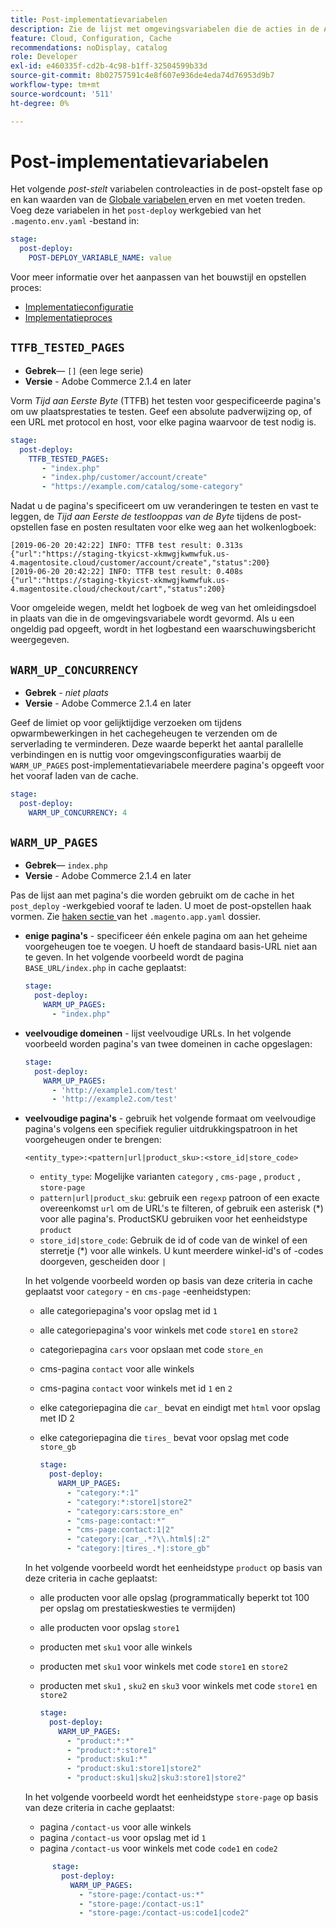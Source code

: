 ```yaml
---
title: Post-implementatievariabelen
description: Zie de lijst met omgevingsvariabelen die de acties in de Adobe Commerce na de implementatiefase van de cloudinfrastructuur besturen.
feature: Cloud, Configuration, Cache
recommendations: noDisplay, catalog
role: Developer
exl-id: e460335f-cd2b-4c98-b1ff-32504599b33d
source-git-commit: 8b02757591c4e8f607e936de4eda74d76953d9b7
workflow-type: tm+mt
source-wordcount: '511'
ht-degree: 0%

---
```


# Post-implementatievariabelen

Het volgende _post-stelt_ variabelen controleacties in de post-opstelt fase op en kan waarden van de [ Globale variabelen ](variables-global.md) erven en met voeten treden. Voeg deze variabelen in het `post-deploy` werkgebied van het `.magento.env.yaml` -bestand in:

```yaml
stage:
  post-deploy:
    POST-DEPLOY_VARIABLE_NAME: value
```

Voor meer informatie over het aanpassen van het bouwstijl en opstellen proces:

- [Implementatieconfiguratie](configure-env-yaml.md)
- [Implementatieproces](../deploy/process.md)

## `TTFB_TESTED_PAGES`

- **Gebrek**— `[]` (een lege serie)
- **Versie** - Adobe Commerce 2.1.4 en later

Vorm _Tijd aan Eerste Byte_ (TTFB) het testen voor gespecificeerde pagina&#39;s om uw plaatsprestaties te testen. Geef een absolute padverwijzing op, of een URL met protocol en host, voor elke pagina waarvoor de test nodig is.

```yaml
stage:
  post-deploy:
    TTFB_TESTED_PAGES:
       - "index.php"
       - "index.php/customer/account/create"
       - "https://example.com/catalog/some-category"
```

Nadat u de pagina&#39;s specificeert om uw veranderingen te testen en vast te leggen, de _Tijd aan Eerste de testlooppas van de Byte_ tijdens de post-opstellen fase en posten resultaten voor elke weg aan het wolkenlogboek:

```terminal
[2019-06-20 20:42:22] INFO: TTFB test result: 0.313s {"url":"https://staging-tkyicst-xkmwgjkwmwfuk.us-4.magentosite.cloud/customer/account/create","status":200}
[2019-06-20 20:42:22] INFO: TTFB test result: 0.408s {"url":"https://staging-tkyicst-xkmwgjkwmwfuk.us-4.magentosite.cloud/checkout/cart","status":200}
```

Voor omgeleide wegen, meldt het logboek de weg van het omleidingsdoel in plaats van die in de omgevingsvariabele wordt gevormd. Als u een ongeldig pad opgeeft, wordt in het logbestand een waarschuwingsbericht weergegeven.

## `WARM_UP_CONCURRENCY`

- **Gebrek** - _niet plaats_
- **Versie** - Adobe Commerce 2.1.4 en later

Geef de limiet op voor gelijktijdige verzoeken om tijdens opwarmbewerkingen in het cachegeheugen te verzenden om de serverlading te verminderen. Deze waarde beperkt het aantal parallelle verbindingen en is nuttig voor omgevingsconfiguraties waarbij de `WARM_UP_PAGES` post-implementatievariabele meerdere pagina&#39;s opgeeft voor het vooraf laden van de cache.

```yaml
stage:
  post-deploy:
    WARM_UP_CONCURRENCY: 4
```

## `WARM_UP_PAGES`

- **Gebrek**— `index.php`
- **Versie** - Adobe Commerce 2.1.4 en later

Pas de lijst aan met pagina&#39;s die worden gebruikt om de cache in het `post_deploy` -werkgebied vooraf te laden. U moet de post-opstellen haak vormen. Zie [ haken sectie ](../application/hooks-property.md) van het `.magento.app.yaml` dossier.

- **enige pagina&#39;s** - specificeer één enkele pagina om aan het geheime voorgeheugen toe te voegen. U hoeft de standaard basis-URL niet aan te geven. In het volgende voorbeeld wordt de pagina `BASE_URL/index.php` in cache geplaatst:

  ```yaml
  stage:
    post-deploy:
      WARM_UP_PAGES:
        - "index.php"
  ```

- **veelvoudige domeinen** - lijst veelvoudige URLs. In het volgende voorbeeld worden pagina&#39;s van twee domeinen in cache opgeslagen:

  ```yaml
  stage:
    post-deploy:
      WARM_UP_PAGES:
        - 'http://example1.com/test'
        - 'http://example2.com/test'
  ```

- **veelvoudige pagina&#39;s** - gebruik het volgende formaat om veelvoudige pagina&#39;s volgens een specifiek regulier uitdrukkingspatroon in het voorgeheugen onder te brengen:

  ```terminal
  <entity_type>:<pattern|url|product_sku>:<store_id|store_code>
  ```

   - `entity_type`: Mogelijke varianten `category` , `cms-page` , `product` , `store-page`
   - `pattern|url|product_sku`: gebruik een `regexp` patroon of een exacte overeenkomst `url` om de URL&#39;s te filteren, of gebruik een asterisk (\*) voor alle pagina&#39;s. ProductSKU gebruiken voor het eenheidstype `product`
   - `store_id|store_code`: Gebruik de id of code van de winkel of een sterretje (\*) voor alle winkels. U kunt meerdere winkel-id&#39;s of -codes doorgeven, gescheiden door `|`

  In het volgende voorbeeld worden op basis van deze criteria in cache geplaatst voor `category` - en `cms-page` -eenheidstypen:
   - alle categoriepagina&#39;s voor opslag met id `1`
   - alle categoriepagina&#39;s voor winkels met code `store1` en `store2`
   - categoriepagina `cars` voor opslaan met code `store_en`
   - cms-pagina `contact` voor alle winkels
   - cms-pagina `contact` voor winkels met id `1` en `2`
   - elke categoriepagina die `car_` bevat en eindigt met `html` voor opslag met ID 2
   - elke categoriepagina die `tires_` bevat voor opslag met code `store_gb`

     ```yaml
     stage:
       post-deploy:
         WARM_UP_PAGES:
           - "category:*:1"
           - "category:*:store1|store2"
           - "category:cars:store_en"
           - "cms-page:contact:*"
           - "cms-page:contact:1|2"
           - "category:|car_.*?\\.html$|:2"
           - "category:|tires_.*|:store_gb"
     ```

  In het volgende voorbeeld wordt het eenheidstype `product` op basis van deze criteria in cache geplaatst:
   - alle producten voor alle opslag (programmatically beperkt tot 100 per opslag om prestatieskwesties te vermijden)
   - alle producten voor opslag `store1`
   - producten met `sku1` voor alle winkels
   - producten met `sku1` voor winkels met code `store1` en `store2`
   - producten met `sku1` , `sku2` en `sku3` voor winkels met code `store1` en `store2`

     ```yaml
     stage:
       post-deploy:
         WARM_UP_PAGES:
           - "product:*:*"
           - "product:*:store1"
           - "product:sku1:*"
           - "product:sku1:store1|store2"
           - "product:sku1|sku2|sku3:store1|store2"
     ```

  In het volgende voorbeeld wordt het eenheidstype `store-page` op basis van deze criteria in cache geplaatst:
   - pagina `/contact-us` voor alle winkels
   - pagina `/contact-us` voor opslag met id `1`
   - pagina `/contact-us` voor winkels met code `code1` en `code2`

  ```yaml
        stage:
          post-deploy:
            WARM_UP_PAGES:
              - "store-page:/contact-us:*"
              - "store-page:/contact-us:1"
              - "store-page:/contact-us:code1|code2"
  ```
